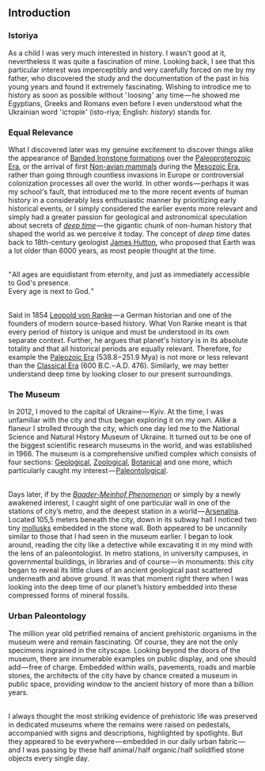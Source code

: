 

## Introduction

<div class="subchapter">

### Istoriya

</div>

As a child I was very much interested in history. I wasn't good at it, nevertheless it was quite a fascination of mine. Looking back, I see that this particular interest was imperceptibly and very carefully forced on me by my father, who discovered the study and the documentation of the past in his young years and found it extremely fascinating. Wishing to introdice me to history as soon as possible without '&hairsp;loosing&hairsp;' any time&hairsp;—&hairsp;he showed me Egyptians, Greeks and Romans even before I even understood what the Ukrainian word '&hairsp;iсторія&hairsp;' (isto-riya; English: *history*) stands for.

<div class="subchapter">

### Equal Relevance

</div>

What I discovered later was my genuine excitement to discover things alike the appearance of [Banded Ironstone formations](#figure "Banded Ironstone Formation (Ricardo, California, United States)") over the [Paleoproterozoic Era](#footnote "The Paleoproterozoic Era is a time period spanning from 2500 to 1600 million years ago, is the first of the three sub-divisions (Eras) of the Proterozoic Eon. The Paleoproterozoic is also the longest Era of the Earth's geological history. It was during this Era that the continents first stabilized.|<i>Paleontological Evidence on the Earth's Rotational History Since Early Precambrian</i> (1972)|© Giorgio Pannella"), or the arrival of first [Non-avian mammals](#footnote "A Non-avian mammal is a mammal that is not of or relating to birds.|Merriam-Webster Dictionary (2022)|© Merriam-Webster") during the [Mesozoic Era](#footnote "The Mesozoic Era is the second-to-last Era of Earth's geological history, lasting from about 252 to 66 million years ago and comprising the Triassic, Jurassic and Cretaceous Periods. It is characterized by the dominance of archosaurian reptiles, like the dinosaurs, conifers and ferns, a hot greenhouse climate, and the tectonic break-up of Pangaea supercontinent.|USGS (2022)|© USGS"), rather than going through countless invasions in Europe or controversial colonization processes all over the world. In other words&hairsp;—&hairsp;perhaps it was my school's fault, that introduced me to the more recent events of human history in a considerably less enthusiastic manner by prioritizing early historical events, or I simply considered the earlier events more relevant and simply had a greater passion for geological and astronomical speculation about secrets of [*deep time*](#footnote "<i>Deep time</i> is a term introduced and applied by John McPhee. The modern concept entails huge changes over the age of the Earth which has been determined to be, after a long and complex history of developments, approximately 4.55 billion years.|<i>Basin and Range</i> (1981)|© John McPhee")&hairsp;—&hairsp;the gigantic chunk of non-human history that shaped the world as we perceive it today. The concept of *deep time* dates back to 18th-century geologist [James Hutton](#figure "James Hutton (1726 – 1797)"), who proposed that Earth was a lot older than 6000 years, as most people thought at the time.<br>

<br>

<div class="quote">
“&hairsp;All ages are equidistant from eternity, and just as immediately accessible to God's presence.<br>
Every age is next to God.&hairsp;”<br>
</div>
<br>

Said in 1854 [Leopold von Ranke](#figure "Leopold von Ranke (1795 – 1886)")&hairsp;—&hairsp;a German historian and one of the founders of modern source-based history. What Von Ranke meant is that every period of history is unique and must be understood in its own separate context. Further, he argues that planet's history is in its absolute totality and that all historical periods are equally relevant. Therefore, for example the [Paleozoic Era](#footnote "The Paleozoic Era is the earliest of three geologic eras of the Phanerozoic Eon. It is the longest of the Phanerozoic Eras, and is subdivided into six Geologic periods: the Cambrian, Ordovician, Silurian, Devonian, Carboniferous, and Permian.|The Editors of Encyclopaedia Britannica (2022) |© Encyclopaedia Britannica") (538.8&hairsp;–&hairsp;251.9 Mya) is not more or less relevant than the [Classical Era](#footnote "The Classical Era was mainly centered around the civilizations on the Mediterranean Sea and their contributions to world culture. Modern day civilizations in the west such as countries in Europe, the USA, Canada, and countries in South America are founded on many tenets derived from Ancient Greece and Rome.|The Editors of Encyclopaedia Britannica (2022) |© Encyclopaedia Britannica") (600 B.C.&hairsp;–&hairsp;A.D. 476). Similarly, we may better understand deep time by looking closer to our present surroundings.

<div class="subchapter">

### The Museum

</div>

In 2012, I moved to the capital of Ukraine&hairsp;—&hairsp;Kyiv. At the time, I was unfamiliar with the city and thus began exploring it on my own. Alike a flaneur I strolled through the city, which one day led me to the National Science and Natural History Museum of Ukraine. It turned out to be one of the biggest scientific research museums in the world, and was established in 1966. The museum is a comprehensive unified complex which consists of four sections: [Geological](#footnote "Geological means relating to Geology. Geology is a branch of Earth science concerned with both the liquid and solid Earth, the rocks of which it is composed, and the processes by which they change over time.|Online Etymology Dictionary (2022)|© Douglas Harper"), [Zoological](#footnote "Zoological means relating to Zoology. Zoology is the branch of biology that studies the animal kingdom, including the structure, embryology, evolution, classification, habits, and distribution of all animals, both living and extinct.|Online Etymology Dictionary (2022)|© Douglas Harper"), [Botanical](#footnote "Botanical means relating to Botany. Botany is the science of plant life and a branch of biology. A botanist, plant scientist or phytologist is a scientist who specialises in this field.|Online Etymology Dictionary (2022)|© Douglas Harper") and one more, which particularly caught my interest&hairsp;—&hairsp;[Paleontological](#footnote "Paleontological means relating to Paleontology. Paleontology is the scientific study of life that existed prior to the start of the Holocene epoch (11700 years before present). It includes the study of fossils, their interactions with each other and environments.|Online Etymology Dictionary (2022)|© Douglas Harper").<br>
<br>

Days later, if by the [*Baader-Meinhof Phenomenon*](#footnote "The <i>Baader-Meinhof Phenomenon</i>, also known as '&hairsp;Frequency Illusion&hairsp;', is a cognitive bias in which, after noticing something for the first time, there is a tendency to notice it more often, leading someone to believe that it has a high frequency of occurrence. It occurs when increased awareness of something creates the illusion that it is appearing more often. The name was coined in 1994 by a commenter on the St. Paul Pioneer Press Terry Mullen, who came up with it after hearing the name of the Baader–Meinhof Group terrorist group twice in 24 hours.|<i>Just Between Dr. Language and I</i> (2005)|© Arnold Zwicky") or simply by a newly awakened interest, I caught sight of one particular wall in  one of the stations of city’s metro, and the deepest station in a world&hairsp;—&hairsp;[Arsenalna](#figure "Arsenalna Metro Station (Kyiv, Ukraine)"). Located 105,5 meters beneath the city, down in its subway hall I noticed two tiny [mollusks](#footnote "Mollusca is the second-largest phylum of invertebrate animals after the Arthropoda, the members of which are known as mollusks or molluscs. Around 85000 extant species of mollusks are recognized.|<i>Numbers of Living Species in Australia and the World</i> (2009)|© Arthur D. Chapman") embedded in the stone wall. Both appeared to be uncannily similar to those that I had seen in the museum earlier. I began to look around, reading the city like a detective while excavating it in my mind with the lens of an paleontologist. In metro stations, in university campuses, in governmental buildings, in libraries and of course&hairsp;—&hairsp;in monuments: this city began to reveal its little clues of an ancient geological past scattered underneath and above ground. It was that moment right there when I was looking into the deep time of our planet’s history embedded into these compressed forms of mineral fossils.<br>

<div class="subchapter">

### Urban Paleontology

</div>

The million year old petrified remains of ancient prehistoric organisms in the museum were and remain fascinating. Of course, they are not the only specimens ingrained in the cityscape. Looking beyond the doors of the museum, there are innumerable examples on public display, and one should add&hairsp;—&hairsp;free of charge. Embedded within walls, pavements, roads and marble stones, the architects of the city have by chance created a museum in public space, providing window to the ancient history of more than a billion years. <br>
<br>

I always thought the most striking evidence of prehistoric life was preserved in dedicated museums where the remains were raised on pedestals, accompanied with signs and descriptions, highlighted by spotlights. But they appeared to be everywhere&hairsp;—&hairsp;embedded in our daily urban  fabric&hairsp;—&hairsp;and I was passing by these half animal&hairsp;/&hairsp;half organic&hairsp;/&hairsp;half solidified stone objects every single day.
